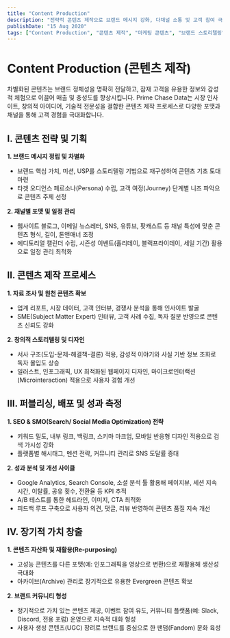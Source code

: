 ```yaml
---
title: "Content Production"
description: "전략적 콘텐츠 제작으로 브랜드 메시지 강화, 다채널 소통 및 고객 참여 극대화"
publishDate: "15 Aug 2020"
tags: ["Content Production", "콘텐츠 제작", "마케팅 콘텐츠", "브랜드 스토리텔링", "채널 전략"]
---
```


# Content Production (콘텐츠 제작)

차별화된 콘텐츠는 브랜드 정체성을 명확히 전달하고, 잠재 고객을 유용한 정보와 감성적 체험으로 이끌어 매출 및 충성도를 향상시킵니다. Prime Chase Data는 시장 인사이트, 창의적 아이디어, 기술적 전문성을 결합한 콘텐츠 제작 프로세스로 다양한 포맷과 채널을 통해 고객 경험을 극대화합니다.

## I. 콘텐츠 전략 및 기획

**1. 브랜드 메시지 정립 및 차별화**  
- 브랜드 핵심 가치, 미션, USP를 스토리텔링 기법으로 재구성하여 콘텐츠 기초 토대 마련  
- 타겟 오디언스 페르소나(Persona) 수립, 고객 여정(Journey) 단계별 니즈 파악으로 콘텐츠 주제 선정

**2. 채널별 포맷 및 일정 관리**  
- 웹사이트 블로그, 이메일 뉴스레터, SNS, 유튜브, 팟캐스트 등 채널 특성에 맞춘 콘텐츠 형식, 길이, 톤앤매너 조정  
- 에디토리얼 캘린더 수립, 시즌성 이벤트(홀리데이, 블랙프라이데이, 세일 기간) 활용으로 일정 관리 최적화

## II. 콘텐츠 제작 프로세스

**1. 자료 조사 및 원천 콘텐츠 확보**  
- 업계 리포트, 시장 데이터, 고객 인터뷰, 경쟁사 분석을 통해 인사이트 발굴  
- SME(Subject Matter Expert) 인터뷰, 고객 사례 수집, 독자 질문 반영으로 콘텐츠 신뢰도 강화

**2. 창의적 스토리텔링 및 디자인**  
- 서사 구조(도입-문제-해결책-결론) 적용, 감성적 이야기와 사실 기반 정보 조화로 독자 몰입도 상승  
- 일러스트, 인포그래픽, UX 최적화된 웹페이지 디자인, 마이크로인터랙션(Microinteraction) 적용으로 사용자 경험 개선

## III. 퍼블리싱, 배포 및 성과 측정

**1. SEO & SMO(Search/ Social Media Optimization) 전략**  
- 키워드 밀도, 내부 링크, 백링크, 스키마 마크업, 모바일 반응형 디자인 적용으로 검색 가시성 강화  
- 플랫폼별 해시태그, 멘션 전략, 커뮤니티 관리로 SNS 도달률 증대

**2. 성과 분석 및 개선 사이클**  
- Google Analytics, Search Console, 소셜 분석 툴 활용해 페이지뷰, 세션 지속 시간, 이탈률, 공유 횟수, 전환율 등 KPI 추적  
- A/B 테스트를 통한 헤드라인, 이미지, CTA 최적화  
- 피드백 루프 구축으로 사용자 의견, 댓글, 리뷰 반영하여 콘텐츠 품질 지속 개선

## IV. 장기적 가치 창출

**1. 콘텐츠 자산화 및 재활용(Re-purposing)**  
- 고성능 콘텐츠를 다른 포맷(예: 인포그래픽을 영상으로 변환)으로 재활용해 생산성 극대화  
- 아카이브(Archive) 관리로 장기적으로 유용한 Evergreen 콘텐츠 확보

**2. 브랜드 커뮤니티 형성**  
- 정기적으로 가치 있는 콘텐츠 제공, 이벤트 참여 유도, 커뮤니티 플랫폼(예: Slack, Discord, 전용 포럼) 운영으로 지속적 대화 형성  
- 사용자 생성 콘텐츠(UGC) 장려로 브랜드를 중심으로 한 팬덤(Fandom) 문화 육성

